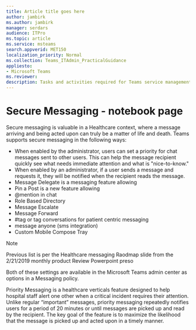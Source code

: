 ```yaml
---
title: Article title goes here       
author: jambirk           
ms.author: jambirk        
manager: serdars                    
audience: ITPro            
ms.topic: article                   
ms.service: msteams         
search.appverid: MET150
localization_priority: Normal
ms.collection: Teams_ITAdmin_PracticalGuidance
appliesto:
- Microsoft Teams
ms.reviewer: 
description: Tasks and activities required for Teams service management, including monitoring service health, and assessing and ensuring network quality and usage.
---
```


# Secure Messaging - notebook page

Secure messaging is valuable in a Healthcare context, where a message arriving and being acted upon can truly be a matter of life and death. Teams supports secure messaging in the following ways:

- When enabled by the administrator, users can set a priority for chat messages sent to other users. This can help the message recipient quickly see what needs immediate attention and what is "nice-to-know."
- When enabled by an administrator, if a user sends a message and requests it, they will be notified when the recipient reads the message.
- Message Delegate is a messaging feature allowing
- Pin a Post is a new feature allowing 
- @mention in chat
- Role Based Directory
- Message Escalate
- Message Forward
- #tag or tag conversations for patient centric messaging
- message anyone (sms integration)
- Custom Mobile Compose Tray

> [!NOTE]
> Previous list is per the Healthcare messaging Raodmap slide from the 2/21/2019 monthly product Review Powerpoint preso

Both of these settings are available in the Microsoft Teams admin center as options in a Messaging policy.

Priority Messaging is a healthcare verticals feature designed to help hospital staff alert one other when a critical incident requires their attention. Unlike regular “important” messages, priority messaging repeatedly notifies users for a period of 20 minutes or until messages are picked up and read by the recipient. The key goal of the feature is to maximize the likelihood that the message is picked up and acted upon in a timely manner.


